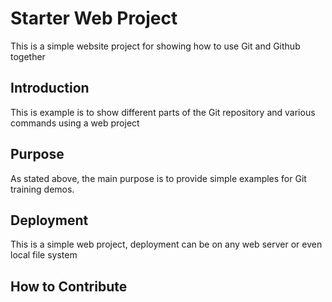# Starter Web Project

This is a simple website project for showing how to use Git and Github together

## Introduction

This is example is to show different parts of the Git repository and various commands using a web project

## Purpose

As stated above, the main purpose is to provide simple examples for Git training demos.


## Deployment

This is a simple web project, deployment can be on any web server or even local file system

## How to Contribute